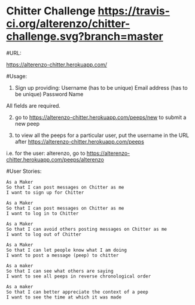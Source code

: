Chitter Challenge  https://travis-ci.org/alterenzo/chitter-challenge.svg?branch=master
=================

#URL:

https://alterenzo-chitter.herokuapp.com/


#Usage:


1. Sign up providing:
  Username (has to be unique)
  Email address (has to be unique)
  Password
  Name

All fields are required.

2. go to https://alterenzo-chitter.herokuapp.com/peeps/new
to submit a new peep

3. to view all the peeps for a particular user, put the username in the URL after https://alterenzo-chitter.herokuapp.com/peeps

i.e. for the user: alterenzo, go to https://alterenzo-chitter.herokuapp.com/peeps/alterenzo











#User Stories:

```
As a Maker
So that I can post messages on Chitter as me
I want to sign up for Chitter

As a Maker
So that I can post messages on Chitter as me
I want to log in to Chitter

As a Maker
So that I can avoid others posting messages on Chitter as me
I want to log out of Chitter

As a Maker
So that I can let people know what I am doing  
I want to post a message (peep) to chitter

As a maker
So that I can see what others are saying  
I want to see all peeps in reverse chronological order

As a maker
So that I can better appreciate the context of a peep
I want to see the time at which it was made
```

#
